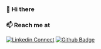 ### 👋 Hi there 

### 📫 Reach me at 
<!---![Twitter Follow](https://img.shields.io/twitter/follow/charischak?style=social)--->
[![Linkedin Connect](https://img.shields.io/badge/LinkedIn-blue?logo=linkedin)](https://www.linkedin.com/in/m-charis-chakim/)
[![Github Badge](https://img.shields.io/badge/Github-black?logo=github)](https://github.com/CharisChakim)

<!---
CharisChakim/CharisChakim is a ✨ special ✨ repository because its `README.md` (this file) appears on your GitHub profile.
You can click the Preview link to take a look at your changes.
--->

